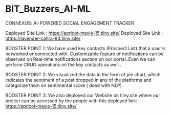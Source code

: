 # BIT_Buzzers_AI-ML
CONNEXUS: AI-POWERED SOCIAL ENGAGEMENT TRACKER
 
 
 
 Deployed Site Link : https://apricot-maxie-15.tiiny.site/
 Deployed Site Link : https://lavender-cahra-84.tiiny.site/

BOOSTER POINT 1: We have used key contacts (Prospect List) that a user is networked or connected with. Customizable feature of notifications can be observed on Real-time notifications section on our portal..Even we can perform CRUD operations on the key contacts as well..

BOOSTER POINT 2: We visualized the data in the form of pie chart, which indicates the sentiment of a post dropped in any of the platforms and categorize them on sentimental score ( done with NLP)

BOOSTER POINT 3: We also deployed our Website on tiiny.site where our project can be accessed by the people with this deployed link: https://apricot-maxie-15.tiiny.site/
